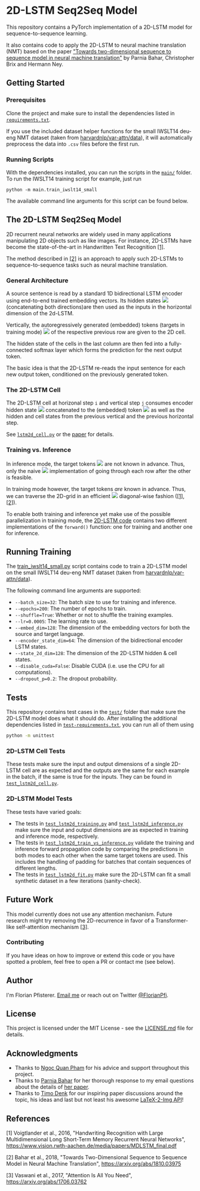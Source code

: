 # 2D-LSTM Seq2Seq Model
This repository contains a PyTorch implementation of a 2D-LSTM model for sequence-to-sequence learning.

It also contains code to apply the 2D-LSTM to neural machine translation (NMT) based on the paper
["Towards two-dimensional sequence to sequence model in neural machine translation"](https://arxiv.org/abs/1810.03975)
by Parnia Bahar, Christopher Brix and Hermann Ney.

## Getting Started
### Prerequisites
Clone the project and make sure to install the dependencies listed in [`requirements.txt`](./requirements.txt).

If you use the included dataset helper functions for the small IWSLT14 deu-eng NMT dataset (taken from
[harvardnlp/var-attn/data](https://github.com/harvardnlp/var-attn/tree/master/data)), it will automatically 
preprocess the data into `.csv` files before the first run.

### Running Scripts
With the dependencies installed, you can run the scripts in the [`main/`](./main) folder. 
To run the IWSLT14 training script for example, just run
```
python -m main.train_iwslt14_small
```
The available command line arguments for this script can be found below.

## The 2D-LSTM Seq2Seq Model
2D recurrent neural networks are widely used in many applications manipulating 2D objects such as like images.
For instance, 2D-LSTMs have become the state-of-the-art in Handwritten Text Recognition
[[1]](https://www.vision.rwth-aachen.de/media/papers/MDLSTM_final.pdf).

The method described in [[2]](https://arxiv.org/abs/1810.03975) is an approach to apply such 2D-LSTMs to 
sequence-to-sequence tasks such as neural machine translation.

### General Architecture
A source sentence is read by a standard 1D bidirectional LSTM encoder using end-to-end trained embedding vectors.
Its hidden states ![](https://timodenk.com/api/tex2img/h_0%2C%20%5Cdots%2C%20h_n?format=svg)
(concatenating both directions)are then used as the inputs in the horizontal dimension of the 2d-LSTM.

Vertically, the autoregressively generated (embedded) tokens (targets in training mode)
![](https://timodenk.com/api/tex2img/y_0%2C%20%5Cdots%2C%20y_m?format=svg) of the respective previous row 
are given to the 2D cell.

The hidden state of the cells in the last column are then fed into a fully-connected softmax layer which forms
the prediction for the next output token.

The basic idea is that the 2D-LSTM re-reads the input sentence for each new output token, conditioned on the 
previously generated token.  

### The 2D-LSTM Cell
The 2D-LSTM cell at horizonal step `i` and vertical step `j` consumes encoder hidden state 
![](https://timodenk.com/api/tex2img/h_i?format=svg) concatenated to the (embedded) token
![](https://timodenk.com/api/tex2img/y_j?format=svg) as well as the hidden and cell states from the 
previous vertical and the previous horizontal step.

See [`lstm2d_cell.py`](./model/lstm2d_cell.py) or the [paper](https://arxiv.org/abs/1810.03975) for details.

### Training vs. Inference 
In inference mode, the target tokens ![](https://timodenk.com/api/tex2img/y_0%2C%20%5Cdots%2C%20y_m?format=svg)
are not known in advance. Thus, only the naive ![](https://timodenk.com/api/tex2img/%5Cmathcal%7BO%7D(mn)?format=svg)
implementation of going through each row after the other is feasible.

In training mode however, the target tokens _are_ known in advance. Thus, we can traverse the 2D-grid in an 
efficient ![](https://timodenk.com/api/tex2img/%5Cmathcal%7BO%7D(m%2Bn)?format=svg) diagonal-wise fashion 
([[1]](https://www.vision.rwth-aachen.de/media/papers/MDLSTM_final.pdf), [[2]](https://arxiv.org/abs/1810.03975)).

To enable both training and inference yet make use of the possible parallelization in training  mode,
the [2D-LSTM code](./model/lstm2d.py) contains two different implementations of the `forward()` function:
one for training and another one for inference.

## Running Training
The [train_iwslt14_small.py](./main/train_iwslt14_small.py) script contains code to train a 2D-LSTM model on 
the small IWSLT14 deu-eng NMT dataset
(taken from [harvardnlp/var-attn/data](https://github.com/harvardnlp/var-attn/tree/master/data)).

The following command line arguments are supported:
* `--batch_size=32`: The batch size to use for training and inference.
* `--epochs=200`: The number of epochs to train.
* `--shuffle=True`: Whether or not to shuffle the training examples.
* `--lr=0.0005`: The learning rate to use.
* `--embed_dim=128`: The dimension of the embedding vectors for both the source and target language.
* `--encoder_state_dim=64`: The dimension of the bidirectional encoder LSTM states.
* `--state_2d_dim=128`: The dimension of the 2D-LSTM hidden & cell states.
* `--disable_cuda=False`: Disable CUDA (i.e. use the CPU for all computations).
* `--dropout_p=0.2`: The dropout probability.

## Tests
This repository contains test cases in the [`test/`](./test) folder that make sure the 2D-LSTM model 
does what it should do. After installing the additional dependencies listed in
[`test-requirements.txt`](./test-requirements.txt), you can run all of them using 
```bash
python -m unittest 
```

### 2D-LSTM Cell Tests
These tests make sure the input and output dimensions of a single 2D-LSTM cell are as expected and 
the outputs are the same for each example in the batch, if the same is true for the inputs.
They can be found in [`test_lstm2d_cell.py`](test/test_lstm2d_cell.py). 

### 2D-LSTM Model Tests
These tests have varied goals:
* The tests in [`test_lstm2d_training.py`](test/test_lstm2d_training.py)
and [`test_lstm2d_inference.py`](test/test_lstm2d_inference.py) make sure the input and output dimensions are as 
expected in training and inference mode, respectively.
* The tests in [`test_lstm2d_train_vs_inference.py`](test/test_lstm2d_train_vs_inference.py) validate the training
and inference forward propagation code by comparing the predictions in both modes to each other when the same 
target tokens are used. This includes the handling of padding for batches that contain sequences of different lengths.
* The tests in [`test_lstm2d_fit.py`](test/test_lstm2d_fit.py) make sure the 2D-LSTM can fit a small synthetic 
dataset in a few iterations (sanity-check).

## Future Work
This model currently does not use any attention mechanism. Future research might try removing the 2D-recurrence
in favor of a Transformer-like self-attention mechanism [[3]](https://arxiv.org/abs/1706.03762). 

### Contributing
If you have ideas on how to improve or extend this code or you have spotted a problem, feel free to open a PR
or contact me (see below).

## Author
I'm Florian Pfisterer. [Email me](florian.pfisterer1@gmail.com) or reach out on
Twitter [@FlorianPfi](https://twitter.com/@FlorianPfi).

## License
This project is licensed under the MIT License - see the [LICENSE.md](./LICENSE.md) file for details.

## Acknowledgments
* Thanks to [Ngoc Quan Pham](https://scholar.google.com/citations?hl=en&user=AzzJssIAAAAJ)
for his advice and support throughout this project. 
* Thanks to [Parnia Bahar](https://scholar.google.com/citations?user=eyc24McAAAAJ&hl=en)
for her thorough response to my email questions about the details of [her paper](https://arxiv.org/abs/1810.03975).
* Thanks to [Timo Denk](https://timodenk.com) for our inspiring paper discussions around the topic,
his ideas and last but not least his awesome
[LaTeX-2-Img API](https://tools.timodenk.com/tex-math-to-image-conversion)! 

## References
[1] Voigtlander et al., 2016, "Handwriting Recognition with Large Multidimensional Long Short-Term Memory
Recurrent Neural Networks", https://www.vision.rwth-aachen.de/media/papers/MDLSTM_final.pdf

[2] Bahar et al., 2018, "Towards Two-Dimensional Sequence to Sequence Model in Neural Machine Translation", 
https://arxiv.org/abs/1810.03975

[3] Vaswani et al., 2017, "Attention Is All You Need", https://arxiv.org/abs/1706.03762
